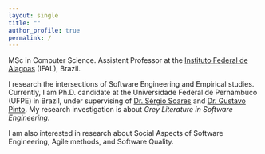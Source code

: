 ```yaml
---
layout: single
title: ""
author_profile: true
permalink: /
---
```


MSc in Computer Science.
Assistent Professor at the [Instituto Federal de Alagoas](https://www.ifal.edu.br) (IFAL), Brazil.

I research the intersections of Software Engineering and Empirical studies. Currently, I am Ph.D. candidate at the Universidade Federal de Pernambuco (UFPE) in Brazil, under supervising of [Dr. Sérgio Soares](https://www.cin.ufpe.br/~scbs/) and [Dr. Gustavo Pinto](http://gustavopinto.org/). My research investigation is about *Grey Literature in Software Engineering*. 

I am also interested in research about Social Aspects of Software Engineering, Agile methods, and Software Quality.
